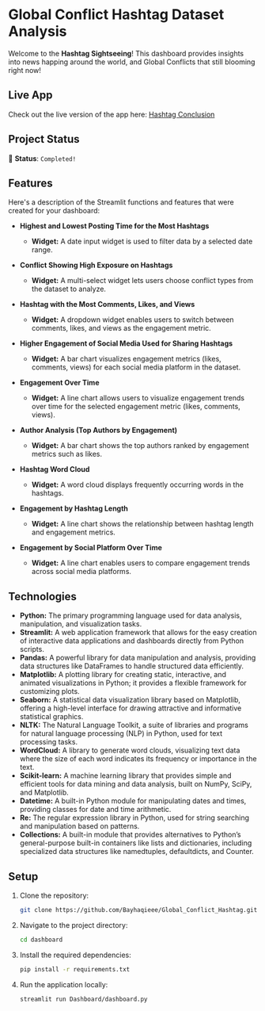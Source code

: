 # Global Conflict Hashtag Dataset Analysis

Welcome to the **Hashtag Sightseeing**! This dashboard provides insights into news happing around the world, and Global Conflicts that still blooming right now!

## Live App

Check out the live version of the app here: [Hashtag Conclusion](https://globalconflicthashtag-bhq.streamlit.app/)

## Project Status

🚧 **Status**: `Completed!`

## Features

Here's a description of the Streamlit functions and features that were created for your dashboard:

- **Highest and Lowest Posting Time for the Most Hashtags**
    - **Widget:** A date input widget is used to filter data by a selected date range.

- **Conflict Showing High Exposure on Hashtags**
    - **Widget:** A multi-select widget lets users choose conflict types from the dataset to analyze.

- **Hashtag with the Most Comments, Likes, and Views**
    - **Widget:** A dropdown widget enables users to switch between comments, likes, and views as the engagement metric.

- **Higher Engagement of Social Media Used for Sharing Hashtags**
    - **Widget:** A bar chart visualizes engagement metrics (likes, comments, views) for each social media platform in the dataset.

- **Engagement Over Time**
    - **Widget:** A line chart allows users to visualize engagement trends over time for the selected engagement metric (likes, comments, views).

- **Author Analysis (Top Authors by Engagement)**
    - **Widget:** A bar chart shows the top authors ranked by engagement metrics such as likes.

- **Hashtag Word Cloud**
    - **Widget:** A word cloud displays frequently occurring words in the hashtags.

- **Engagement by Hashtag Length**
    - **Widget:** A line chart shows the relationship between hashtag length and engagement metrics.

- **Engagement by Social Platform Over Time**
    - **Widget:** A line chart enables users to compare engagement trends across social media platforms.

## Technologies

- **Python:** The primary programming language used for data analysis, manipulation, and visualization tasks.
- **Streamlit:** A web application framework that allows for the easy creation of interactive data applications and dashboards directly from Python scripts.
- **Pandas:** A powerful library for data manipulation and analysis, providing data structures like DataFrames to handle structured data efficiently.
- **Matplotlib:** A plotting library for creating static, interactive, and animated visualizations in Python; it provides a flexible framework for customizing plots.
- **Seaborn:** A statistical data visualization library based on Matplotlib, offering a high-level interface for drawing attractive and informative statistical graphics.
- **NLTK:** The Natural Language Toolkit, a suite of libraries and programs for natural language processing (NLP) in Python, used for text processing tasks.
- **WordCloud:** A library to generate word clouds, visualizing text data where the size of each word indicates its frequency or importance in the text.
- **Scikit-learn:** A machine learning library that provides simple and efficient tools for data mining and data analysis, built on NumPy, SciPy, and Matplotlib.
- **Datetime:** A built-in Python module for manipulating dates and times, providing classes for date and time arithmetic.
- **Re:** The regular expression library in Python, used for string searching and manipulation based on patterns.
- **Collections:** A built-in module that provides alternatives to Python’s general-purpose built-in containers like lists and dictionaries, including specialized data structures like namedtuples, defaultdicts, and Counter.

## Setup

1. Clone the repository:
    ```bash
    git clone https://github.com/Bayhaqieee/Global_Conflict_Hashtag.git
    ```

2. Navigate to the project directory:
    ```bash
    cd dashboard
    ```

3. Install the required dependencies:
    ```bash
    pip install -r requirements.txt
    ```

4. Run the application locally:
    ```bash
    streamlit run Dashboard/dashboard.py
    ```